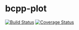 # bcpp-plot

[![Build Status](https://travis-ci.org/botswana-harvard/plot.svg?branch=develop)](https://travis-ci.org/botswana-harvard/plot) [![Coverage Status](https://coveralls.io/repos/github/botswana-harvard/plot/badge.svg?branch=develop)](https://coveralls.io/github/botswana-harvard/plot?branch=develop)
